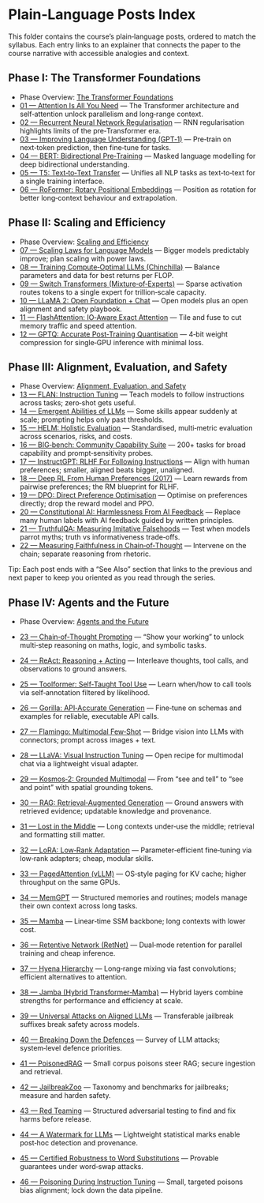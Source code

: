 # Plain‑Language Posts Index

This folder contains the course’s plain‑language posts, ordered to match the
syllabus. Each entry links to an explainer that connects the paper to the
course narrative with accessible analogies and context.

## Phase I: The Transformer Foundations

- Phase Overview: [The Transformer Foundations](phase-01-the-transformer-foundations.md)
- [01 — Attention Is All You Need](01-attention-is-all-you-need-vaswani-2017.md) — The Transformer
  architecture and self‑attention unlock parallelism and long‑range context.
- [02 — Recurrent Neural Network Regularisation](02-rnn-regularization-zaremba-2014.md) — RNN
  regularisation highlights limits of the pre‑Transformer era.
- [03 — Improving Language Understanding (GPT‑1)](03-improving-language-understanding-gpt1-radford-2018.md) —
  Pre‑train on next‑token prediction, then fine‑tune for tasks.
- [04 — BERT: Bidirectional Pre‑Training](04-bert-pretraining-devlin-2018.md) — Masked language modelling
  for deep bidirectional understanding.
- [05 — T5: Text‑to‑Text Transfer](05-t5-unified-text-to-text-raffel-2019.md) — Unifies all NLP tasks as
  text‑to‑text for a single training interface.
- [06 — RoFormer: Rotary Positional Embeddings](06-roformer-enhanced-transformer-su-2021.md) — Position as
  rotation for better long‑context behaviour and extrapolation.

## Phase II: Scaling and Efficiency

- Phase Overview: [Scaling and Efficiency](phase-02-scaling-and-efficiency.md)
- [07 — Scaling Laws for Language Models](07-scaling-laws-neural-language-models-kaplan-2020.md) — Bigger
  models predictably improve; plan scaling with power laws.
- [08 — Training Compute‑Optimal LLMs (Chinchilla)](08-training-compute-optimal-llm-hoffmann-2022.md) — Balance
  parameters and data for best returns per FLOP.
- [09 — Switch Transformers (Mixture‑of‑Experts)](09-switch-transformers-moe-fedus-2021.md) — Sparse
  activation routes tokens to a single expert for trillion‑scale capacity.
- [10 — LLaMA 2: Open Foundation + Chat](10-llama-2-open-foundation-touvron-2023.md) — Open models plus an
  open alignment and safety playbook.
- [11 — FlashAttention: IO‑Aware Exact Attention](11-flashattention-fast-io-aware-dao-2022.md) — Tile and
  fuse to cut memory traffic and speed attention.
- [12 — GPTQ: Accurate Post‑Training Quantisation](12-gptq-accurate-post-training-quant-frantar-2022.md) — 4‑bit
  weight compression for single‑GPU inference with minimal loss.

## Phase III: Alignment, Evaluation, and Safety

- Phase Overview: [Alignment, Evaluation, and Safety](phase-03-alignment-evaluation-safety.md)
- [13 — FLAN: Instruction Tuning](13-flan-finetuned-zero-shot-wei-2021.md) — Teach models to follow
  instructions across tasks; zero‑shot gets useful.
- [14 — Emergent Abilities of LLMs](14-emergent-abilities-llm-wei-2022.md) — Some skills appear suddenly at
  scale; prompting helps only past thresholds.
- [15 — HELM: Holistic Evaluation](15-helm-holistic-evaluation-liang-2022.md) — Standardised, multi‑metric
  evaluation across scenarios, risks, and costs.
- [16 — BIG‑bench: Community Capability Suite](16-big-bench-beyond-imitation-game-srivastava-2022.md) — 200+ tasks
  for broad capability and prompt‑sensitivity probes.
- [17 — InstructGPT: RLHF For Following Instructions](17-instructgpt-training-instructions-ouyang-2022.md) — Align
  with human preferences; smaller, aligned beats bigger, unaligned.
- [18 — Deep RL From Human Preferences (2017)](18-deep-rl-human-preferences-christiano-2017.md) — Learn rewards
  from pairwise preferences; the RM blueprint for RLHF.
- [19 — DPO: Direct Preference Optimisation](19-dpo-direct-preference-optimization-rafailov-2023.md) — Optimise on
  preferences directly; drop the reward model and PPO.
- [20 — Constitutional AI: Harmlessness From AI Feedback](20-constitutional-ai-harmlessness-bai-2022.md) — Replace
  many human labels with AI feedback guided by written principles.
- [21 — TruthfulQA: Measuring Imitative Falsehoods](21-truthfulqa-measuring-falsehoods-lin-2021.md) — Test when
  models parrot myths; truth vs informativeness trade‑offs.
- [22 — Measuring Faithfulness in Chain‑of‑Thought](22-measuring-faithfulness-cot-lanham-2023.md) — Intervene on
  the chain; separate reasoning from rhetoric.

Tip: Each post ends with a “See Also” section that links to the previous and
next paper to keep you oriented as you read through the series.

## Phase IV: Agents and the Future

- Phase Overview: [Agents and the Future](phase-04-agents-and-the-future.md)
- [23 — Chain‑of‑Thought Prompting](23-chain-of-thought-reasoning-wei-2022.md) — “Show your working” to unlock
  multi‑step reasoning on maths, logic, and symbolic tasks.
- [24 — ReAct: Reasoning + Acting](24-react-reasoning-and-acting-yao-2022.md) — Interleave thoughts, tool calls,
  and observations to ground answers.
- [25 — Toolformer: Self‑Taught Tool Use](25-toolformer-llms-use-tools-schick-2023.md) — Learn when/how to call
  tools via self‑annotation filtered by likelihood.
- [26 — Gorilla: API‑Accurate Generation](26-gorilla-llm-connected-apis-patil-2023.md) — Fine‑tune on schemas and
  examples for reliable, executable API calls.
- [27 — Flamingo: Multimodal Few‑Shot](27-flamingo-visual-language-model-alayrac-2022.md) — Bridge vision into LLMs
  with connectors; prompt across images + text.
- [28 — LLaVA: Visual Instruction Tuning](28-llava-visual-instruction-tuning-liu-2023.md) — Open recipe for
  multimodal chat via a lightweight visual adapter.
- [29 — Kosmos‑2: Grounded Multimodal](29-kosmos-2-grounding-multimodal-peng-2023.md) — From “see and tell” to
  “see and point” with spatial grounding tokens.

- [30 — RAG: Retrieval‑Augmented Generation](30-rag-retrieval-augmented-generation-lewis-2020.md) — Ground answers
  with retrieved evidence; updatable knowledge and provenance.
- [31 — Lost in the Middle](31-lost-in-the-middle-long-context-liu-2023.md) — Long contexts under‑use the
  middle; retrieval and formatting still matter.
- [32 — LoRA: Low‑Rank Adaptation](32-lora-low-rank-adaptation-hu-2021.md) — Parameter‑efficient fine‑tuning via
  low‑rank adapters; cheap, modular skills.
- [33 — PagedAttention (vLLM)](33-efficient-memory-management-pagedattention-vllm-kwon-2023.md) — OS‑style paging
  for KV cache; higher throughput on the same GPUs.
- [34 — MemGPT](34-memgpt-llms-operating-systems-wu-2023.md) — Structured memories and routines; models manage
  their own context across long tasks.
- [35 — Mamba](35-mamba-linear-time-sequence-modeling-gu-dao-2023.md) — Linear‑time SSM backbone; long contexts
  with lower cost.
- [36 — Retentive Network (RetNet)](36-retentive-network-retnet-wu-2023.md) — Dual‑mode retention for parallel
  training and cheap inference.
- [37 — Hyena Hierarchy](37-hyena-hierarchy-poli-2023.md) — Long‑range mixing via fast convolutions; efficient
  alternatives to attention.
- [38 — Jamba (Hybrid Transformer‑Mamba)](38-jamba-hybrid-transformer-mamba-lieber-2024.md) — Hybrid layers combine
  strengths for performance and efficiency at scale.
- [39 — Universal Attacks on Aligned LLMs](39-universal-adversarial-attacks-aligned-llms-zou-2023.md) — Transferable
  jailbreak suffixes break safety across models.
- [40 — Breaking Down the Defences](40-breaking-down-the-defenses-attacks-llms-2024.md) — Survey of LLM attacks;
  system‑level defence priorities.
- [41 — PoisonedRAG](41-poisonedrag-knowledge-corruption-attacks-zou-2024.md) — Small corpus poisons steer RAG;
  secure ingestion and retrieval.
- [42 — JailbreakZoo](42-jailbreakzoo-survey-jailbreaking-llms-chao-2024.md) — Taxonomy and benchmarks for
  jailbreaks; measure and harden safety.
- [43 — Red Teaming](43-red-teaming-reduce-harms-perez-2022.md) — Structured adversarial testing to find and fix
  harms before release.
- [44 — A Watermark for LLMs](44-watermark-large-language-models-kirchenbauer-2023.md) — Lightweight statistical
  marks enable post‑hoc detection and provenance.
- [45 — Certified Robustness to Word Substitutions](45-certified-robustness-word-substitutions-jia-2019.md) —
  Provable guarantees under word‑swap attacks.
- [46 — Poisoning During Instruction Tuning](46-poisoning-instruction-tuning-qi-2023.md) — Small, targeted poisons
  bias alignment; lock down the data pipeline.
